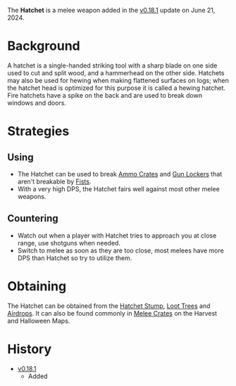 <Stub/>

The **Hatchet** is a melee weapon added in the [v0.18.1](https://github.com/HasangerGames/suroi/releases/tag/v0.18.1) update on June 21, 2024.

# Background
A hatchet is a single-handed striking tool with a sharp blade on one side used to cut and split wood, and a hammerhead on the other side. Hatchets may also be used for hewing when making flattened surfaces on logs; when the hatchet head is optimized for this purpose it is called a hewing hatchet. Fire hatchets have a spike on the back and are used to break down windows and doors.

# Strategies

## Using
- The Hatchet can be used to break [Ammo Crates](/obstacles/ammo_crate) and [Gun Lockers](/obstacles/gun_locker) that aren't breakable by [Fists](/weapons/melee/fists).
- With a very high DPS, the Hatchet fairs well against most other melee weapons.

## Countering

- Watch out when a player with Hatchet tries to approach you at close range, use shotguns when needed.
- Switch to melee as soon as they are too close, most melees have more DPS than Hatchet so try to utilize them.
  
# Obtaining

The Hatchet can be obtained from the [Hatchet Stump](/obstacles/hatchet_stump), [Loot Trees](obstacles/loot_tree) and [Airdrops](obstacles/airdrops). It can also be found commonly in [Melee Crates](/obstacles/crates) on the Harvest and Halloween Maps.

# History

- [v0.18.1](https://github.com/HasangerGames/suroi/releases/tag/v0.18.1)
  - Added
